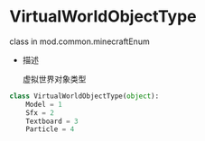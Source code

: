 # VirtualWorldObjectType

class in mod.common.minecraftEnum

- 描述

    虚拟世界对象类型



```python
class VirtualWorldObjectType(object):
	Model = 1
	Sfx = 2
	Textboard = 3
	Particle = 4

``` 

